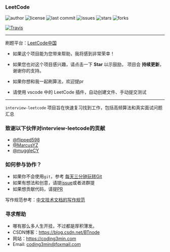 ### LeetCode

![author](https://img.shields.io/badge/author-minibear2333-blueviolet.svg)
![license](https://img.shields.io/github/license/minibear2333/interview-leetcode.svg)
![last commit](https://img.shields.io/github/last-commit/minibear2333/interview-leetcode.svg)
![issues](https://img.shields.io/github/issues/minibear2333/interview-leetcode.svg)
![stars](https://img.shields.io/github/stars/minibear2333/interview-leetcode.svg)
![forks](https://img.shields.io/github/forks/minibear2333/interview-leetcode.svg)

[![Travis](https://img.shields.io/badge/language-Golang-orange.svg)]()
<!-- 
[![Travis](https://img.shields.io/badge/language-C++-green.svg)]()
[![Travis](https://img.shields.io/badge/language-JavaScript-yellow.svg)]()
[![Travis](https://img.shields.io/badge/language-Python-red.svg)]()
[![Travis](https://img.shields.io/badge/language-Java-blue.svg)]() -->


-------


刷题平台：[LeetCode中国](https://leetcode-cn.com/problemset/all/)

* 如果这个项目能为您带来帮助，我将感到非常荣幸！

* 如果您也对这个项目感兴趣，请点击一下  **Star** 以示鼓励， 项目会 **持续更新**，谢谢你的支持。

* 如果你想和我一起刷算法，欢迎提pr

* 请使用 vscode 中的 LeetCode 插件，自动创建文件、手动提交测试

-------

`interview-leetcode` 项目旨在快速复习找到工作，包括高频算法和真实面试问题汇总

### 致谢以下伙伴对interview-leetcode的贡献

* [@flipped598](https://github.com/flipped598)
* [@MarcusYZ](https://github.com/MarcusYZ)
* [@muggleCY](https://github.com/muggleCY)

### 如何参与协作？

- 如果你不会使用`git`，参考 [每天三分钟玩转Git](https://mp.weixin.qq.com/s/ReD6suGmPvEmd5wKdylR2w)
- 如果有想法和创意，请提[issue](https://github.com/coding3min/LeetCode/issues)或者进群提
- 如果想贡献代码，请提[PR](https://github.com/coding3min/LeetCode/pulls)

写作规范参考：[中文技术文档的写作规范](https://github.com/ruanyf/document-style-guide)

### 寻求帮助

* 哪有那么多人生开挂，不过都是厚积薄发。
* CSDN博客：https://blog.csdn.net/BTnode
* 网站：https://coding3min.com
* Email: [coding3min@foxmail.com](mailto:coding3min@foxmail.com)